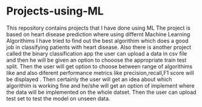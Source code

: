 # Projects-using-ML
This repository contains projects that I have done using ML
The project is based on heart disease prediction where using differnt Machine Learning Algorithims I  have tried to find out the best algorithim which does a good job in classifying patients with heart disease.
Also there is another project called the binary classification app the user can upload a data in csv file and then he will be given an option to chooose the appropriate train test split.
Then the user will get option to choose between range of algorithims like and also diferent performance metrics like precision,recall,F1 score will be displayed .
Then certainly the user will get an idea about which algorithim is working fine and he/she will get an option of implement where the data will be implemented on the whole datset.
Then the user can upload test set to test the model on unseen data.
